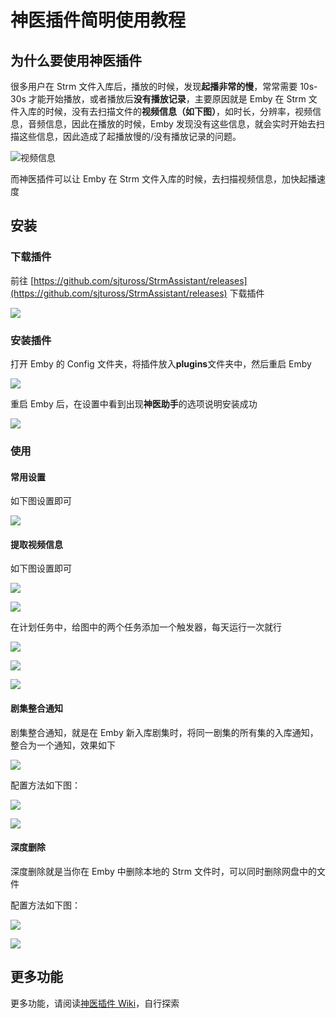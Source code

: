 # 神医插件简明使用教程

## 为什么要使用神医插件

很多用户在 Strm 文件入库后，播放的时候，发现**起播非常的慢**，常常需要 10s-30s 才能开始播放，或者播放后**没有播放记录**，主要原因就是 Emby 在 Strm 文件入库的时候，没有去扫描文件的**视频信息（如下图）**，如时长，分辨率，视频信息，音频信息，因此在播放的时候，Emby 发现没有这些信息，就会实时开始去扫描这些信息，因此造成了起播放慢的/没有播放记录的问题。

![视频信息](https://images.symedia.top/2025/04/14/20250414205832_d178a6fe.png)

而神医插件可以让 Emby 在 Strm 文件入库的时候，去扫描视频信息，加快起播速度

## 安装

### 下载插件

前往 [https://github.com/sjtuross/StrmAssistant/releases](https://github.com/sjtuross/StrmAssistant/releases) 下载插件

![](https://images.symedia.top/2025/04/14/20250414210135_673a4a4f.png)

### 安装插件

打开 Emby 的 Config 文件夹，将插件放入**plugins**文件夹中，然后重启 Emby

![](https://images.symedia.top/2025/04/14/20250414210241_6e6613f0.png)

重启 Emby 后，在设置中看到出现**神医助手**的选项说明安装成功

![](https://images.symedia.top/2025/04/14/20250414210333_b87d6f72.png)

### 使用

#### 常用设置

如下图设置即可

![](https://images.symedia.top/2025/04/14/20250414210444_f02152ed.png)

#### 提取视频信息

如下图设置即可

![](https://images.symedia.top/2025/04/14/20250414210458_75b77c6a.png)

![](https://images.symedia.top/2025/04/14/20250414210511_86c80270.png)

在计划任务中，给图中的两个任务添加一个触发器，每天运行一次就行

![](https://images.symedia.top/2025/04/14/20250414210613_3dd13877.png)

![](https://images.symedia.top/2025/04/14/20250414210627_85774111.png)

![](https://images.symedia.top/2025/04/14/20250414210637_458683cd.png)

#### 剧集整合通知

剧集整合通知，就是在 Emby 新入库剧集时，将同一剧集的所有集的入库通知，整合为一个通知，效果如下

![](https://images.symedia.top/2025/04/14/20250414210830_af62557a.png)

配置方法如下图：

![](https://images.symedia.top/2025/04/14/20250414210900_d1a36ca3.png)

![](https://images.symedia.top/2025/04/14/20250414211004_c526da13.png)

#### 深度删除

深度删除就是当你在 Emby 中删除本地的 Strm 文件时，可以同时删除网盘中的文件

配置方法如下图：

![](https://images.symedia.top/2025/04/14/20250414211147_2c9ce579.png)

![](https://images.symedia.top/2025/04/14/20250414211127_74152568.png)

## 更多功能

更多功能，请阅读[神医插件 Wiki](https://github.com/sjtuross/StrmAssistant/wiki)，自行探索
